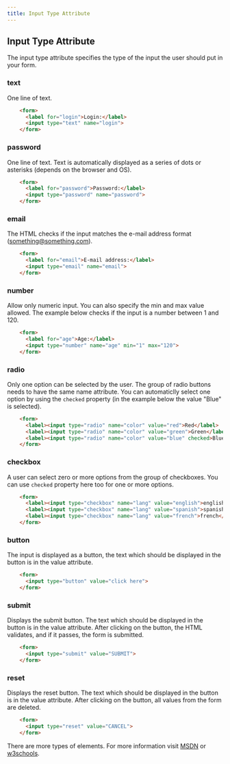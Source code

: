 ```yaml
---
title: Input Type Attribute
---
```

## Input Type Attribute

The input type attribute specifies the type of the input the user should put in your form.

### text
One line of text.
```html
    <form>
      <label for="login">Login:</label>
      <input type="text" name="login">
    </form>
```

### password
One line of text. Text is automatically displayed as a series of dots or asterisks (depends on the browser and OS).
```html
    <form>
      <label for="password">Password:</label>
      <input type="password" name="password">
    </form>
```

### email
The HTML checks if the input matches the e-mail address format (something@something.com).
```html
    <form>
      <label for="email">E-mail address:</label>
      <input type="email" name="email">
    </form>
```

### number
Allow only numeric input. You can also specify the min and max value allowed. The example below checks if the input is a number between 1 and 120.
```html
    <form>
      <label for="age">Age:</label>
      <input type="number" name="age" min="1" max="120">
    </form>
```

### radio
Only one option can be selected by the user. The group of radio buttons needs to have the same name attribute. You can automaticlly select one option by using the `checked` property (in the example below the value "Blue" is selected).
```html
    <form>
      <label><input type="radio" name="color" value="red">Red</label>
      <label><input type="radio" name="color" value="green">Green</label>
      <label><input type="radio" name="color" value="blue" checked>Blue</label>
    </form>
```
### checkbox
A user can select zero or more options from the group of checkboxes. You can use `checked` property here too for one or more options.
```html
    <form>
      <label><input type="checkbox" name="lang" value="english">english</label>
      <label><input type="checkbox" name="lang" value="spanish">spanish</label>
      <label><input type="checkbox" name="lang" value="french">french</label>
    </form>
```
### button
The input is displayed as a button, the text which should be displayed in the button is in the value attribute.
```html
    <form>
      <input type="button" value="click here">
    </form>
```
### submit
Displays the submit button. The text which should be displayed in the button is in the value attribute. After clicking on the button, the HTML validates, and if it passes, the form is submitted.
```html
    <form>
      <input type="submit" value="SUBMIT">
    </form>
```

### reset
Displays the reset button. The text which should be displayed in the button is in the value attribute. After clicking on the button, all values from the form are deleted.
```html
    <form>
      <input type="reset" value="CANCEL">
    </form>
```

There are more types of elements. For more information visit [MSDN]("https://developer.mozilla.org/en-US/docs/Web/HTML/Element/input") or [w3schools]("https://www.w3schools.com/Html/html_form_input_types.asp").

